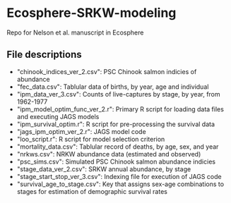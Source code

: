 # Ecosphere-SRKW-modeling
Repo for Nelson et al. manuscript in Ecosphere


## File descriptions
* "chinook_indices_ver_2.csv": PSC Chinook salmon indicies of abundance
* "fec_data.csv": Tablular data of births, by year, age and individual
* "ipm_data_ver_3.csv": Counts of live-captures by stage, by year, from 1962-1977
* "ipm_model_optim_func_ver_2.r": Primary R script for loading data files and executing JAGS models
* "ipm_survival_optim.r": R script for pre-processing the survival data
* "jags_ipm_optim_ver_2.r": JAGS model code
* "loo_script.r": R script for model selection criterion
* "mortality_data.csv": Tablular record of deaths, by age, sex, and year
* "nrkws.csv": NRKW abundance data (estimated and observed)
* "psc_sims.csv": Simulated PSC Chinook salmon abundance indicies
* "stage_data_ver_2.csv": SRKW annual abundance, by stage
* "stage_start_stop_ver_3.csv": Indexing file for execution of JAGS code
* "survival_age_to_stage.csv": Key that assigns sex-age combinations to stages for estimation of demographic survival rates
